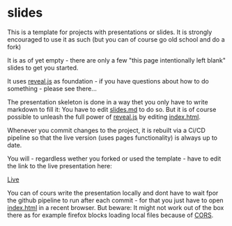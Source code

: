 # slides

This is a template for projects with presentations or slides. It is strongly encouraged to use it as such (but you can of course go old school and do a fork)

It is as of yet empty - there are only a few "this page intentionally left blank" slides to get you started.

It uses [reveal.js](https://revealjs.com/) as foundation - if you have questions about how to do something - please see there...

The presentation skeleton is done in a way thet you only have to write markdown to fill it: You have to edit [slides.md](slides.md) to do so. But it is of course possible to unleash the full power of
[reveal.js](https://revealjs.com/) by editing [index.html](index.html).

Whenever you commit changes to the project, it is rebuilt via a Ci/CD pipeline so that the live version (uses pages functionality) is always up to date.

You will - regardless wether you forked or used the template - have to edit the link to the live presentation here:

[Live](https://elbosso.github.io/slides)

You can of cours write the presentation locally and dont have to wait fpor the github pipeline to run after each commit - for that you just have to open [index.html](index.html) in a recent browser.
But beware: It might not work out of the box there as for example firefox blocks loading local files because of 
[CORS](https://developer.mozilla.org/en-US/docs/Web/HTTP/CORS/Errors/CORSRequestNotHttp).
